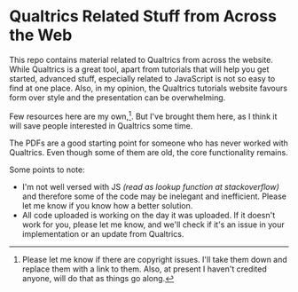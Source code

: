 # Qualtrics Related Stuff from Across the Web

This repo contains material related to Qualtrics from across the website. While Qualtrics is a great tool, apart from tutorials that will help you get started, advanced stuff, especially related to JavaScript is not so easy to find at one place. Also, in my opinion, the Qualtrics tutorials website favours form over style and the presentation can be overwhelming. 

Few resources here are my own,[^1]. But I've brought them here, as I think it will save people interested in Qualtrics some time.  

The PDFs are a good starting point for someone who has never worked with Qualtrics. Even though some of them are old, the core functionality remains.  

Some points to note:

- I'm not well versed with JS *(read as lookup function at stackoverflow)* and therefore some of the code may be inelegant and inefficient. Please let me know if you know how a better solution.
- All code uploaded is working on the day it was uploaded. If it doesn't work for you, please let me know, and we'll check if it's an issue in your implementation or an update from Qualtrics. 


[^1]:Please let me know if there are copyright issues. I'll take them down and replace them with a link to them. Also, at present I haven't credited anyone, will do that as things go along.  